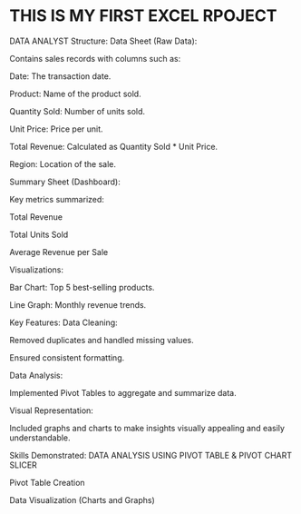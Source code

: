 # THIS IS MY FIRST EXCEL RPOJECT
DATA ANALYST
Structure:
Data Sheet (Raw Data):

Contains sales records with columns such as:

Date: The transaction date.

Product: Name of the product sold.

Quantity Sold: Number of units sold.

Unit Price: Price per unit.

Total Revenue: Calculated as Quantity Sold * Unit Price.

Region: Location of the sale.

Summary Sheet (Dashboard):

Key metrics summarized:

Total Revenue

Total Units Sold

Average Revenue per Sale

Visualizations:

Bar Chart: Top 5 best-selling products.



Line Graph: Monthly revenue trends.

Key Features:
Data Cleaning:

Removed duplicates and handled missing values.

Ensured consistent formatting.

Data Analysis:



Implemented Pivot Tables to aggregate and summarize data.

Visual Representation:

Included graphs and charts to make insights visually appealing and easily understandable.

Skills Demonstrated:
DATA ANALYSIS 
USING
PIVOT TABLE & PIVOT CHART
SLICER

Pivot Table Creation

Data Visualization (Charts and Graphs)


